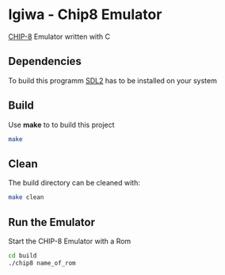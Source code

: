# Igiwa - Chip8 Emulator

[CHIP-8](https://en.wikipedia.org/wiki/CHIP-8) Emulator written with C

## Dependencies

To build this programm [SDL2](https://wiki.libsdl.org/Installation) has to be installed on your system

## Build

Use **make** to to build this project

```bash
make
```

## Clean

The build directory can be cleaned with:

```bash
make clean
```

## Run the Emulator

Start the CHIP-8 Emulator with a Rom

```bash
cd build
./chip8 name_of_rom
```
